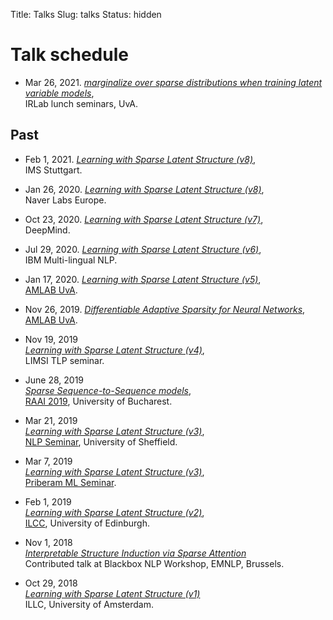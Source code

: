 Title: Talks
Slug: talks
Status: hidden

# Talk schedule

<!-- ## Upcoming -->

  - Mar 26, 2021.
  [*marginalize over sparse distributions when training latent variable models*](talks/21-marginalize.pdf),<br/>
  IRLab lunch seminars, UvA.

## Past

  - Feb 1, 2021.
  [*Learning with Sparse Latent Structure (v8)*](talks/20-lpsparsemap-naver.pdf),<br/>
  IMS Stuttgart.

  - Jan 26, 2020.
  [*Learning with Sparse Latent Structure (v8)*](talks/20-lpsparsemap-naver.pdf),<br/>
  Naver Labs Europe.

  - Oct 23, 2020.
  [*Learning with Sparse Latent Structure (v7)*](talks/20-lpsparsemap-dm.pdf),<br/>
  DeepMind.

  - Jul 29, 2020.
  [*Learning with Sparse Latent Structure (v6)*](talks/20-lpsparsemap-ibm.pdf),<br/>
  IBM Multi-lingual NLP.

  - Jan 17, 2020.
  [*Learning with Sparse Latent Structure (v5)*](talks/20-lpsparsemap.pdf),<br/>
  [AMLAB UvA](http://amlab.science.uva.nl/).

  - Nov 26, 2019.
  [*Differentiable Adaptive Sparsity for Neural Networks*](talks/19-adaptive.pdf),<br/> 
  [AMLAB UvA](http://amlab.science.uva.nl/).

  - Nov 19, 2019<br/>
  [*Learning with Sparse Latent Structure (v4)*](talks/19-limsi.pdf),<br/>
  LIMSI TLP seminar.

  - June 28, 2019<br/>
  [*Sparse Sequence-to-Sequence models*](talks/19-sparse-seq.pdf),<br/>
  [RAAI 2019](https://conferences.unibuc.ro/raai2019/),
  University of Bucharest.

  - Mar 21, 2019<br/>
  [*Learning with Sparse Latent Structure (v3)*](talks/19-priberam.pdf),<br/>
  [NLP Seminar](https://www.sheffield.ac.uk/dcs/research/groups/nlp#tab04),
  University of Sheffield.

  - Mar 7, 2019<br/>
  [*Learning with Sparse Latent Structure (v3)*](talks/19-priberam.pdf),<br/>
  [Priberam ML Seminar](http://labs.priberam.pt/Academia-Partnerships/Seminars.aspx).

  - Feb 1, 2019<br/>
  [*Learning with Sparse Latent Structure (v2)*](talks/19-edinburgh.pdf),<br/>
  [ILCC](http://web.inf.ed.ac.uk/ilcc), University of Edinburgh.
  - Nov 1, 2018<br/>
  [*Interpretable Structure Induction via Sparse Attention*](talks/18-blackbox.pdf)<br/>
  Contributed talk at Blackbox NLP Workshop, EMNLP, Brussels.
  - Oct 29, 2018<br/>
  [*Learning with Sparse Latent Structure (v1)*](talks/18-sparsemap-amsterdam.pdf)<br/>
  ILLC, University of Amsterdam.
